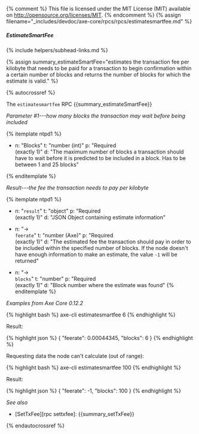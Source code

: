 {% comment %}
This file is licensed under the MIT License (MIT) available on
http://opensource.org/licenses/MIT.
{% endcomment %}
{% assign filename="_includes/devdoc/axe-core/rpcs/rpcs/estimatesmartfee.md" %}

##### EstimateSmartFee
{% include helpers/subhead-links.md %}

{% assign summary_estimateSmartFee="estimates the transaction fee per kilobyte that needs to be paid for a transaction to begin confirmation within a certain number of blocks and returns the number of blocks for which the estimate is valid." %}

{% autocrossref %}

The `estimatesmartfee` RPC {{summary_estimateSmartFee}}

*Parameter #1---how many blocks the transaction may wait before being included*

{% itemplate ntpd1 %}
- n: "Blocks"
  t: "number (int)"
  p: "Required<br>(exactly 1)"
  d: "The maximum number of blocks a transaction should have to wait before it is predicted to be included in a block. Has to be between 1 and 25 blocks"

{% enditemplate %}

*Result---the fee the transaction needs to pay per kilobyte*

{% itemplate ntpd1 %}
- n: "`result`"
  t: "object"
  p: "Required<br>(exactly 1)"
  d: "JSON Object containing estimate information"

- n: "→<br>`feerate`"
  t: "number (Axe)"
  p: "Required<br>(exactly 1)"
  d: "The estimated fee the transaction should pay in order to be included within the specified number of blocks.  If the node doesn't have enough information to make an estimate, the value `-1` will be returned"

- n: "→<br>`blocks`"
  t: "number"
  p: "Required<br>(exactly 1)"
  d: "Block number where the estimate was found"
{% enditemplate %}

*Examples from Axe Core 0.12.2*

{% highlight bash %}
axe-cli estimatesmartfee 6
{% endhighlight %}

Result:

{% highlight json %}
{
  "feerate": 0.00044345,
  "blocks": 6
}
{% endhighlight %}

Requesting data the node can't calculate (out of range):

{% highlight bash %}
axe-cli estimatesmartfee 100
{% endhighlight %}

Result:

{% highlight json %}
{
  "feerate": -1,
  "blocks": 100
}
{% endhighlight %}

*See also*

* [SetTxFee][rpc settxfee]: {{summary_setTxFee}}

{% endautocrossref %}
